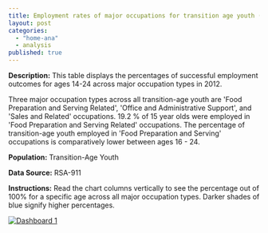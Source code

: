 ```yaml
---
title: Employment rates of major occupations for transition age youth (2012)
layout: post
categories: 
  - "home-ana"
  - analysis
published: true
---
```


**Description:** This table displays the percentages of successful employment outcomes for ages 14-24 across major occupation types in 2012.

Three major occupation types across all transition-age youth are 'Food Preparation and Serving Related', 'Office and Administrative Support', and 'Sales and Related' occupations. 19.2 % of 15 year olds were employed in 'Food Preparation and Serving Related' occupations. The percentage of transition-age youth employed in 'Food Preparation and Serving' occupations is comparatively lower between ages 16 - 24.

**Population:** Transition-Age Youth

**Data Source:** RSA-911

**Instructions:** Read the chart columns vertically to see the percentage out of 100% for a specific age across all major occupation types. Darker shades of blue signify higher percentages. 

<script type='text/javascript' src='https://public.tableausoftware.com/javascripts/api/viz_v1.js'></script><div class='tableauPlaceholder' style='width: 1014px; height: 669px;'><noscript><a href='#'><img alt='Dashboard 1 ' src='https:&#47;&#47;public.tableausoftware.com&#47;static&#47;images&#47;Ma&#47;MajorOccupation_TAY&#47;Dashboard1&#47;1_rss.png' style='border: none' /></a></noscript><object class='tableauViz' width='1014' height='669' style='display:none;'><param name='host_url' value='https%3A%2F%2Fpublic.tableausoftware.com%2F' /> <param name='site_root' value='' /><param name='name' value='MajorOccupation_TAY&#47;Dashboard1' /><param name='tabs' value='no' /><param name='toolbar' value='yes' /><param name='static_image' value='https:&#47;&#47;public.tableausoftware.com&#47;static&#47;images&#47;Ma&#47;MajorOccupation_TAY&#47;Dashboard1&#47;1.png' /> <param name='animate_transition' value='yes' /><param name='display_static_image' value='yes' /><param name='display_spinner' value='yes' /><param name='display_overlay' value='yes' /><param name='display_count' value='yes' /></object></div><div style='width:1014px;height:22px;padding:0px 10px 0px 0px;color:black;font:normal 8pt verdana,helvetica,arial,sans-serif;'><div style='float:right; padding-right:8px;'><a href='http://www.tableausoftware.com/public/about-tableau-products?ref=https://public.tableausoftware.com/views/MajorOccupation_TAY/Dashboard1' target='_blank'>Learn About Tableau</a></div></div>
